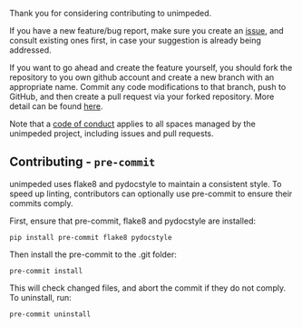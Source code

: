 Thank you for considering contributing to unimpeded.

If you have a new feature/bug report, make sure you create an [issue](https://github.com/handley-lab/unimpeded/issues), and consult existing ones first, in case your suggestion is already being addressed.

If you want to go ahead and create the feature yourself, you should fork the repository to you own github account and create a new branch with an appropriate name. Commit any code modifications to that branch, push to GitHub, and then create a pull request via your forked repository. More detail can be found [here](https://gist.github.com/Chaser324/ce0505fbed06b947d962).

Note that a [code of conduct](https://github.com/handley-lab/unimpeded/blob/master/CODE_OF_CONDUCT.md) applies to all spaces managed by the unimpeded project, including issues and pull requests. 

## Contributing - `pre-commit`

unimpeded uses flake8 and pydocstyle to maintain a consistent style. To speed up linting, contributors can optionally use pre-commit to ensure their commits comply.

First, ensure that pre-commit, flake8 and pydocstyle are installed:
```
pip install pre-commit flake8 pydocstyle
```
Then install the pre-commit to the .git folder:
```
pre-commit install
```
This will check changed files, and abort the commit if they do not comply. To uninstall, run:
```
pre-commit uninstall
```
